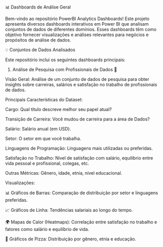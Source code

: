 :bar_chart: Dashboards de Análise Geral

Bem-vindo ao repositório PowerBI Analytics Dashboards!
Este projeto apresenta diversos dashboards interativos em Power BI que analisam conjuntos de dados de diferentes domínios. Esses dashboards têm como objetivo fornecer visualizações e análises relevantes para negócios e propósitos de análise de dados.

:bulb: Conjuntos de Dados Analisados

Este repositório inclui os seguintes dashboards principais:

1. Análise de Pesquisa com Profissionais de Dados :memo:

Visão Geral:
Análise de um conjunto de dados de pesquisa para obter insights sobre carreiras, salários e satisfação no trabalho de profissionais de dados.

Principais Características do Dataset:

Cargo: Qual título descreve melhor seu papel atual?

Transição de Carreira: Você mudou de carreira para a área de Dados?

Salário: Salário anual (em USD).

Setor: O setor em que você trabalha.

Linguagens de Programação: Linguagens mais utilizadas ou preferidas.

Satisfação no Trabalho: Nível de satisfação com salário, equilíbrio entre vida pessoal e profissional, colegas, etc.

Outras Métricas: Gênero, idade, etnia, nível educacional.

Visualizações:

📊 Gráficos de Barras: Comparação de distribuição por setor e linguagens preferidas.

📈 Gráficos de Linha: Tendências salariais ao longo do tempo.

🌍 Mapas de Calor (Heatmaps): Correlação entre satisfação no trabalho e fatores como salário e equilíbrio de vida.

🥧 Gráficos de Pizza: Distribuição por gênero, etnia e educação.
